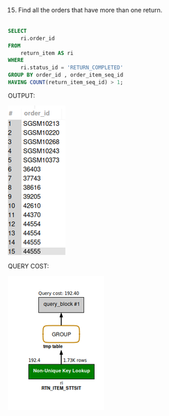 15. Find all the orders that have more than one return.

```sql

SELECT 
    ri.order_id
FROM
    return_item AS ri
WHERE
    ri.status_id = 'RETURN_COMPLETED'
GROUP BY order_id , order_item_seq_id
HAVING COUNT(return_item_seq_id) > 1;


```

OUTPUT:

![Alt text](<Screenshot from 2024-02-28 18-05-56.png>)

QUERY COST:

![Alt text](<Screenshot from 2024-02-28 18-06-08.png>)